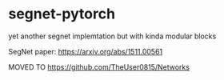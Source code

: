 # segnet-pytorch
yet another segnet implemtation but with kinda modular blocks

SegNet paper: https://arxiv.org/abs/1511.00561

MOVED TO https://github.com/TheUser0815/Networks
